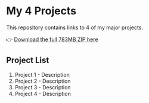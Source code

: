 # My 4 Projects

This repository contains links to 4 of my major projects.

👉 [Download the full 783MB ZIP here](https://drive.google.com/file/d/1tM1bEuYZWC7z7Vt2AGn1x9tjvrXK9v-O/view?usp=drive_link)

## Project List
1. Project 1 - Description
2. Project 2 - Description
3. Project 3 - Description
4. Project 4 - Description

